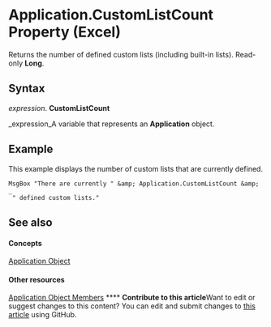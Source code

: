 
# Application.CustomListCount Property (Excel)

Returns the number of defined custom lists (including built-in lists). Read-only  **Long**.


## Syntax

 _expression_. **CustomListCount**

 _expression_A variable that represents an  **Application** object.


## Example

This example displays the number of custom lists that are currently defined.


```
MsgBox "There are currently " &amp; Application.CustomListCount &amp; _ 
 " defined custom lists."
```


## See also


#### Concepts


 [Application Object](19b73597-5cf9-4f56-8227-b5211f657f6f.md)
#### Other resources


 [Application Object Members](4cb9ca42-8d07-cc9c-2d80-4eb9a5921e1e.md)
****   **Contribute to this article**Want to edit or suggest changes to this content? You can edit and submit changes to  [this article](https://github.com/jhershey00/VBA_Excel_Test/OpenXMLCon/articles/98a32161-e413-a0b7-a6be-4b11ae90fc00.md) using GitHub.

